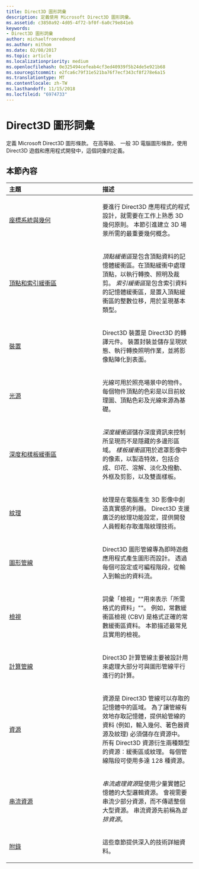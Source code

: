 ```yaml
---
title: Direct3D 圖形詞彙
description: 定義使用 Microsoft Direct3D 圖形詞彙。
ms.assetid: c3850a92-4d05-4f72-bf0f-6a0c79e841eb
keywords:
- Direct3D 圖形詞彙
author: michaelfromredmond
ms.author: mithom
ms.date: 02/08/2017
ms.topic: article
ms.localizationpriority: medium
ms.openlocfilehash: 0e325494cefeab4cf3ed40939f5b24de5e921b68
ms.sourcegitcommit: e2fca6c79f31e521ba76f7ecf343cf8f278e6a15
ms.translationtype: MT
ms.contentlocale: zh-TW
ms.lasthandoff: 11/15/2018
ms.locfileid: "6974733"
---
```

# <a name="direct3d-graphics-glossary"></a>Direct3D 圖形詞彙


定義 Microsoft Direct3D 圖形條款。 在高等級、 一般 3D 電腦圖形條款，使用 Direct3D 遊戲和應用程式開發中，這個詞彙的定義。

## <a name="span-idin-this-sectionspanin-this-section"></a><span id="in-this-section"></span>本節內容


<table>
<colgroup>
<col width="50%" />
<col width="50%" />
</colgroup>
<thead>
<tr class="header">
<th align="left">主題</th>
<th align="left">描述</th>
</tr>
</thead>
<tbody>
<tr class="odd">
<td align="left"><p><a href="coordinate-systems-and-geometry.md">座標系統與幾何</a></p></td>
<td align="left"><p>要進行 Direct3D 應用程式的程式設計，就需要在工作上熟悉 3D 幾何原則。 本節引進建立 3D 場景所需的最重要幾何概念。</p></td>
</tr>
<tr class="even">
<td align="left"><p><a href="vertex-and-index-buffers.md">頂點和索引緩衝區</a></p></td>
<td align="left"><p><em>頂點緩衝區</em>是包含頂點資料的記憶體緩衝區。在頂點緩衝中處理頂點，以執行轉換、照明及裁剪。 <em>索引緩衝區</em>是包含索引資料的記憶體緩衝區，是置入頂點緩衝區的整數位移，用於呈現基本類型。</p></td>
</tr>
<tr class="odd">
<td align="left"><p><a href="devices.md">裝置</a></p></td>
<td align="left"><p>Direct3D 裝置是 Direct3D 的轉譯元件。 裝置封裝並儲存呈現狀態、執行轉換照明作業，並將影像點陣化到表面。</p></td>
</tr>
<tr class="even">
<td align="left"><p><a href="lights-and-materials.md">光源</a></p></td>
<td align="left"><p>光線可用於照亮場景中的物件。 每個物件頂點的色彩是以目前紋理圖、頂點色彩及光線來源為基礎。</p></td>
</tr>
<tr class="odd">
<td align="left"><p><a href="depth-and-stencil-buffers.md">深度和樣板緩衝區</a></p></td>
<td align="left"><p><em>深度緩衝區</em>儲存深度資訊來控制所呈現而不是隱藏的多邊形區域。 <em>樣板緩衝區</em>用於遮罩影像中的像素，以製造特效，包括合成、印花、溶解、淡化及撥動、外框及剪影，以及雙面樣板。</p></td>
</tr>
<tr class="even">
<td align="left"><p><a href="textures.md">紋理</a></p></td>
<td align="left"><p>紋理是在電腦產生 3D 影像中創造真實感的利器。 Direct3D 支援廣泛的紋理功能設定，提供開發人員輕鬆存取進階紋理技術。</p></td>
</tr>
<tr class="odd">
<td align="left"><p><a href="graphics-pipeline.md">圖形管線</a></p></td>
<td align="left"><p>Direct3D 圖形管線專為即時遊戲應用程式產生圖形而設計。 透過每個可設定或可編程階段，從輸入到輸出的資料流。</p></td>
</tr>
<tr class="even">
<td align="left"><p><a href="views.md">檢視</a></p></td>
<td align="left"><p>詞彙「檢視」&quot;&quot;用來表示「所需格式的資料」&quot;&quot;。 例如，常數緩衝區檢視 (CBV) 是格式正確的常數緩衝區資料。 本節描述最常見且實用的檢視。</p></td>
</tr>
<tr class="odd">
<td align="left"><p><a href="compute-pipeline.md">計算管線</a></p></td>
<td align="left"><p>Direct3D 計算管線主要被設計用來處理大部分可與圖形管線平行進行的計算。</p></td>
</tr>
<tr class="even">
<td align="left"><p><a href="resources.md">資源</a></p></td>
<td align="left"><p>資源是 Direct3D 管線可以存取的記憶體中的區域。 為了讓管線有效地存取記憶體，提供給管線的資料 (例如，輸入幾何、著色器資源及紋理) 必須儲存在資源中。 所有 Direct3D 資源衍生兩種類型的資源︰緩衝區或紋理。 每個管線階段可使用多達 128 種資源。</p></td>
</tr>
<tr class="odd">
<td align="left"><p><a href="streaming-resources.md">串流資源</a></p></td>
<td align="left"><p><em>串流處理資源</em>是使用少量實體記憶體的大型邏輯資源。 會視需要串流少部分資源，而不傳遞整個大型資源。 串流資源先前稱為<em>並排資源</em>。</p></td>
</tr>
<tr class="even">
<td align="left"><p><a href="appendix.md">附錄</a></p></td>
<td align="left"><p>這些章節提供深入的技術詳細資料。</p></td>
</tr>
</tbody>
</table>

 

 

 
